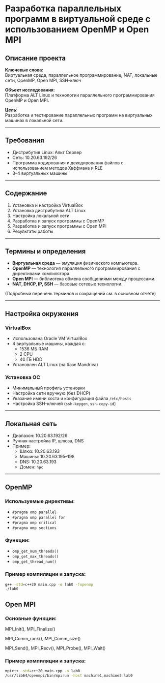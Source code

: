 # Разработка параллельных программ в виртуальной среде с использованием OpenMP и Open MPI

## Описание проекта


**Ключевые слова:**  
Виртуальная среда, параллельное программирование, NAT, локальные сети, OpenMP, Open MPI, SSH-ключ

**Объект исследования:**  
Платформа ALT Linux и технологии параллельного программирования OpenMP и Open MPI.

**Цель:**  
Разработка и тестирование параллельных программ на виртуальных машинах в локальной сети.

---

## Требования

- Дистрибутив Linux: Альт Сервер
- Сеть: 10.20.63.192/26
- Программа кодирования и декодирования файлов с использованием методов Хаффмана и RLE
- 3–4 виртуальных машины

---

## Содержание

1. Установка и настройка VirtualBox
2. Установка дистрибутива ALT Linux
3. Настройка локальной сети
4. Разработка и запуск программы с OpenMP
5. Разработка и запуск программы с Open MPI
6. Результаты работы

---

## Термины и определения

- **Виртуальная среда** — эмуляция физического компьютера.
- **OpenMP** — технология параллельного программирования с директивами компилятора.
- **Open MPI** — библиотека обмена сообщениями между процессами.
- **NAT, DHCP, IP, SSH** — базовые сетевые технологии.

(Подробный перечень терминов и сокращений см. в основном отчёте)

---

## Настройка окружения

### VirtualBox

- Использована Oracle VM VirtualBox
- 4 виртуальные машины, каждая с:
    - 1536 МБ RAM
    - 2 CPU
    - 40 ГБ HDD
- Установлен ALT Linux (на базе Mandriva)

### Установка ОС

- Минимальный профиль установки
- Настройка сети вручную (без DHCP)
- Указание имени хоста и конфигурация файла `/etc/hosts`
- Настройка SSH-ключей (`ssh-keygen`, `ssh-copy-id`)

---

## Локальная сеть

- Диапазон: 10.20.63.192/26
- Ручная настройка IP, шлюза, DNS
- Пример:
    - Шлюз: 10.20.63.193
    - Машины: 10.20.63.195–198
    - DNS: 10.20.63.193
    - Домен: `hpc`

---

## OpenMP

### Используемые директивы:

- `#pragma omp parallel`
- `#pragma omp parallel for`
- `#pragma omp critical`
- `#pragma omp sections`

### Функции:

- `omp_get_num_threads()`
- `omp_get_max_threads()`
- `omp_get_thread_num()`

### Пример компиляции и запуска:

```bash
g++ -std=c++20 main.cpp -o lab0 -fopenmp
./lab0
```
## Open MPI
### Основные функции:
MPI_Init(), MPI_Finalize()

MPI_Comm_rank(), MPI_Comm_size()

MPI_Send(), MPI_Recv(), MPI_Probe(), MPI_Wait()

### Пример компиляции и запуска:
```bash
mpic++ -std=c++20 main.cpp -o lab0
/usr/lib64/openmpi/bin/mpirun -host machine1,machine2 lab0